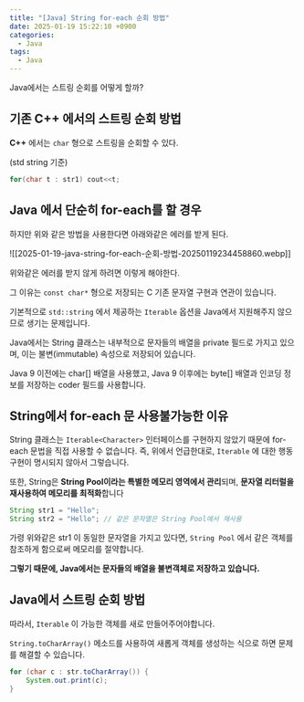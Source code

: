 ```yaml
---
title: "[Java] String for-each 순회 방법"
date: 2025-01-19 15:22:10 +0900
categories:
  - Java
tags:
  - Java
---
```

Java에서는 스트링 순회를 어떻게 할까?

## 기존 C++ 에서의 스트링 순회 방법

**C++** 에서는 `char` 형으로 스트링을 순회할 수 있다.

(std string 기준)

```cpp
for(char t : str1) cout<<t;
```

## Java 에서 단순히 for-each를 할 경우

하지만 위와 같은 방법을 사용한다면 아래와같은 에러를 받게 된다.

![[2025-01-19-java-string-for-each-순회-방법-20250119234458860.webp]]

위와같은 에러를 받지 않게 하려면 이렇게 해야한다.

그 이유는 `const char*` 형으로 저장되는 C 기존 문자열 구현과 연관이 있습니다.

기본적으로 `std::string` 에서 제공하는 `Iterable` 옵션을 Java에서 지원해주지 않으므로 생기는 문제입니다.

Java에서는 String 클래스는 내부적으로 문자들의 배열을 private 필드로 가지고 있으며, 이는 불변(immutable) 속성으로 저장되어 있습니다.

Java 9 이전에는 char\[\] 배열을 사용했고, Java 9 이후에는 byte\[\] 배열과 인코딩 정보를 저장하는 coder 필드를 사용합니다.

## String에서 for-each 문 사용불가능한 이유

String 클래스는 `Iterable<Character>` 인터페이스를 구현하지 않았기 때문에 for-each 문법을 직접 사용할 수 없습니다.
즉, 위에서 언급한대로, `Iterable` 에 대한 행동 구현이 명시되지 않아서 그렇습니다.

또한, String은 **String Pool이라는 특별한 메모리 영역에서 관리**되며, **문자열 리터럴을 재사용하여 메모리를 최적화**합니다

```java
String str1 = "Hello";
String str2 = "Hello"; // 같은 문자열은 String Pool에서 재사용
```

가령 위와같은 str1 이 동일한 문자열을 가지고 있다면, `String Pool` 에서 같은 객체를 참조하게 함으로써 메모리를 절약합니다.

**그렇기 때문에, Java에서는 문자들의 배열을 불변객체로 저장하고 있습니다.**

## Java에서 스트링 순회 방법

따라서, `Iterable` 이 가능한 객체를 새로 만들어주어야합니다.

`String.toCharArray()` 메소드를 사용하여 새롭게 객체를 생성하는 식으로 하면 문제를 해결할 수 있습니다.

```java
for (char c : str.toCharArray()) {
    System.out.print(c);
}
```